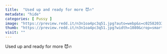```yaml
---
title:  "Used up and ready for more 😈🔥"
metadate: "hide"
categories: [ Pussy ]
image: "https://preview.redd.it/n3n1oa4pc3q51.jpg?auto=webp&s=c0258203383604d1fe358ef5290c7475ccd27d30"
thumb: "https://preview.redd.it/n3n1oa4pc3q51.jpg?width=1080&crop=smart&auto=webp&s=52fc8758812a310eb1b8f21b5d86f45c5c425497"
visit: ""
---
```

Used up and ready for more 😈🔥
